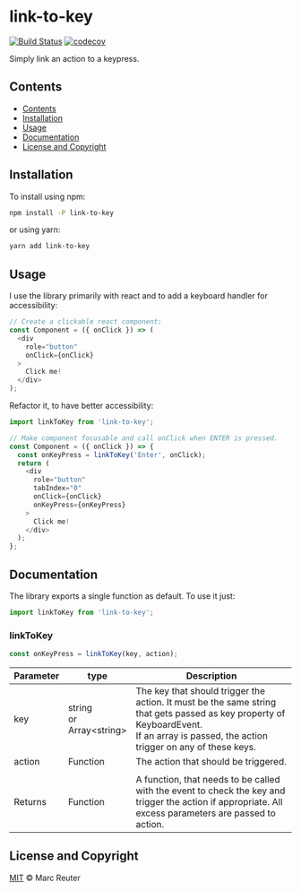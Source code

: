 # link-to-key

[![Build Status](https://travis-ci.com/mreuter/link-to-key.svg?branch=master)](https://travis-ci.com/mreuter/link-to-key)
[![codecov](https://codecov.io/gh/mreuter/link-to-key/branch/master/graph/badge.svg)](https://codecov.io/gh/mreuter/link-to-key)

Simply link an action to a keypress.

## Contents

- [Contents](#contents)
- [Installation](#installation)
- [Usage](#usage)
- [Documentation](#documentation)
- [License and Copyright](#license-and-copyright)

## Installation

To install using npm:

```bash
npm install -P link-to-key
```

or using yarn:

```bash
yarn add link-to-key
```

## Usage
I use the library primarily with react and to add a keyboard handler for accessibility:

```javascript
// Create a clickable react component:
const Component = ({ onClick }) => (
  <div
    role="button"
    onClick={onClick}
  >
    Click me!
  </div>
);
```

Refactor it, to have better accessibility:

```javascript
import linkToKey from 'link-to-key';

// Make component focusable and call onClick when ENTER is pressed.
const Component = ({ onClick }) => {
  const onKeyPress = linkToKey('Enter', onClick);
  return (
    <div
      role="button"
      tabIndex="0"
      onClick={onClick}
      onKeyPress={onKeyPress}
    >
      Click me!
    </div>
  );
};
```

## Documentation

The library exports a single function as default. To use it just:

```javascript
import linkToKey from 'link-to-key';
```

### linkToKey

```javascript
const onKeyPress = linkToKey(key, action);
```

| Parameter | type | Description |
|--|-|-|
| key | string<br>or<br>Array&lt;string&gt; | The key that should trigger the action. It must be the same string that gets passed as key property of KeyboardEvent.<br>If an array is passed, the action trigger on any of these keys. |
| action | Function | The action that should be triggered. |
| | |
| Returns | Function | A function, that needs to be called with the event to check the key and trigger the action if appropriate. All excess parameters are passed to action. |


## License and Copyright
[MIT](./LICENSE) &copy; Marc Reuter
